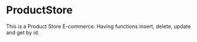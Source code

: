 # ProductStore
This is a Product Store E-commerce. Having functions insert, delete, update and get by id.
